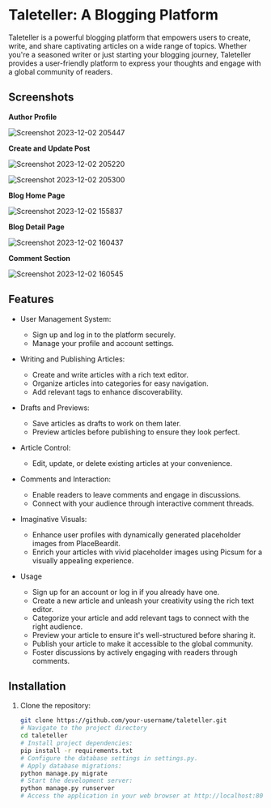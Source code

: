 # Taleteller: A Blogging Platform

Taleteller is a powerful blogging platform that empowers users to create, write, and share captivating articles on a wide range of topics. Whether you're a seasoned writer or just starting your blogging journey, Taleteller provides a user-friendly platform to express your thoughts and engage with a global community of readers.

## Screenshots

**Author Profile**

![Screenshot 2023-12-02 205447](https://github.com/neilravi7/taleteller/assets/63995407/aa6cf5d6-d959-4db0-a26d-d10733a55612)

**Create and Update Post**

![Screenshot 2023-12-02 205220](https://github.com/neilravi7/taleteller/assets/63995407/08902679-c9e1-4b47-b688-0ab874e04f96)

![Screenshot 2023-12-02 205300](https://github.com/neilravi7/taleteller/assets/63995407/8694456d-baca-4f2f-970e-a6cb603a58b2)

**Blog Home Page**

![Screenshot 2023-12-02 155837](https://github.com/neilravi7/taleteller/assets/63995407/9cfeabda-c559-4354-964e-80b5a3cf7c36)

**Blog Detail Page**

![Screenshot 2023-12-02 160437](https://github.com/neilravi7/taleteller/assets/63995407/d83df73c-8eb9-4514-9c1f-f579b59cab50)

**Comment Section**

![Screenshot 2023-12-02 160545](https://github.com/neilravi7/taleteller/assets/63995407/d4d4890d-8604-4ec0-babe-f1bdf567c4e1)

## Features

- User Management System:
  - Sign up and log in to the platform securely.
  - Manage your profile and account settings.

- Writing and Publishing Articles:
  - Create and write articles with a rich text editor.
  - Organize articles into categories for easy navigation.
  - Add relevant tags to enhance discoverability.

- Drafts and Previews:
  - Save articles as drafts to work on them later.
  - Preview articles before publishing to ensure they look perfect.

- Article Control:
  - Edit, update, or delete existing articles at your convenience.

- Comments and Interaction:
  - Enable readers to leave comments and engage in discussions.
  - Connect with your audience through interactive comment threads.

- Imaginative Visuals:
  - Enhance user profiles with dynamically generated placeholder images from PlaceBeardit.
  - Enrich your articles with vivid placeholder images using Picsum for a visually appealing experience.

- Usage
  - Sign up for an account or log in if you already have one.
  - Create a new article and unleash your creativity using the rich text editor.
  - Categorize your article and add relevant tags to connect with the right audience.
  - Preview your article to ensure it's well-structured before sharing it.
  - Publish your article to make it accessible to the global community.
  - Foster discussions by actively engaging with readers through comments.

## Installation

1. Clone the repository:
   ```bash
   git clone https://github.com/your-username/taleteller.git
   # Navigate to the project directory
   cd taleteller
   # Install project dependencies:
   pip install -r requirements.txt
   # Configure the database settings in settings.py.
   # Apply database migrations:
   python manage.py migrate
   # Start the development server:
   python manage.py runserver
   # Access the application in your web browser at http://localhost:8000.
   

